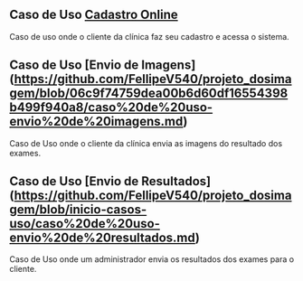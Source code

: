 ## Caso de Uso [Cadastro Online](https://github.com/FellipeV540/projeto_dosimagem/blob/inicio-casos-uso/casos%20de%20uso-Cadastro%20Online..md)
Caso de uso onde o cliente da clínica faz seu cadastro e acessa o sistema.

## Caso de Uso [Envio de Imagens] (https://github.com/FellipeV540/projeto_dosimagem/blob/06c9f74759dea00b6d60df16554398b499f940a8/caso%20de%20uso-envio%20de%20imagens.md)
Caso de Uso onde o cliente da clínica envia as imagens do resultado dos exames.

## Caso de Uso [Envio de Resultados] (https://github.com/FellipeV540/projeto_dosimagem/blob/inicio-casos-uso/caso%20de%20uso-envio%20de%20resultados.md)
Caso de Uso onde um administrador envia os resultados dos exames para o cliente.
